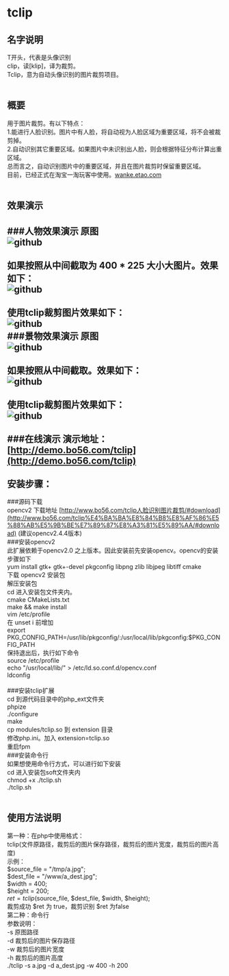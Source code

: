 tclip
=====

名字说明
---------------
T开头，代表是头像识别<br/>
clip，读[klip]，译为裁剪。<br/>
Tclip，意为自动头像识别的图片裁剪项目。<br/>
<br/>

概要
---------------
用于图片裁剪。有以下特点： <br/>
1.能进行人脸识别。图片中有人脸，将自动视为人脸区域为重要区域，将不会被裁剪掉。 <br/>
2.自动识别其它重要区域。如果图片中未识别出人脸，则会根据特征分布计算出重区域。 <br/>
总而言之，自动识别图片中的重要区域，并且在图片裁剪时保留重要区域。 <br/>
目前，已经正式在淘宝一淘玩客中使用。[wanke.etao.com](http://wanke.etao.com) <br/>
<br/>

效果演示
-----------------------
###人物效果演示
原图<br/>
![github](https://raw.github.com/exinnet/tclip/master/demo_images/a1.jpg "github")
<br/><br/>
如果按照从中间截取为 400 * 225 大小大图片。效果如下：<br/>
![github](https://raw.github.com/exinnet/tclip/master/demo_images/a2.JPG "github")
<br/><br/>
使用tclip裁剪图片效果如下：<br/>
![github](https://raw.github.com/exinnet/tclip/master/demo_images/a3.jpg "github")
<br/>
###景物效果演示
原图<br/>
![github](https://raw.github.com/exinnet/tclip/master/demo_images/b1.jpg "github")
<br/><br/>
如果按照从中间截取。效果如下：<br/>
![github](https://raw.github.com/exinnet/tclip/master/demo_images/b2.JPG "github")
<br/><br/>
使用tclip裁剪图片效果如下：<br/>
![github](https://raw.github.com/exinnet/tclip/master/demo_images/b3.jpg "github")
<br/>
<br/>
###在线演示
演示地址：[http://demo.bo56.com/tclip](http://demo.bo56.com/tclip)
<br/>
<br/>
安装步骤：
--------------
###源码下载<br/>
opencv2 下载地址  [http://www.bo56.com/tclip人脸识别图片裁剪/#download](http://www.bo56.com/tclip%E4%BA%BA%E8%84%B8%E8%AF%86%E5%88%AB%E5%9B%BE%E7%89%87%E8%A3%81%E5%89%AA/#download) (建议opencv2.4.4版本) 
<br/>
###安装opencv2 <br/>
此扩展依赖于opencv2.0 之上版本。因此安装前先安装opencv。opencv的安装步骤如下<br/>
yum install gtk+ gtk+-devel pkgconfig libpng zlib libjpeg libtiff cmake <br/>
下载 opencv2 安装包 <br/>
解压安装包 <br/>
cd 进入安装包文件夹内。<br/>
cmake CMakeLists.txt <br/>
make && make install <br/>
vim /etc/profile <br/>
在 unset i 前增加 <br/>
export PKG_CONFIG_PATH=/usr/lib/pkgconfig/:/usr/local/lib/pkgconfig:$PKG_CONFIG_PATH <br/>
保持退出后，执行如下命令 <br/>
source /etc/profile <br/>
echo "/usr/local/lib/" > /etc/ld.so.conf.d/opencv.conf <br/>
ldconfig <br/>
<br/>
###安装tclip扩展<br/>
cd 到源代码目录中的php_ext文件夹 <br/>
phpize <br/>
./configure <br/>
make <br/>
cp modules/tclip.so 到 extension 目录 <br/>
修改php.ini。加入 extension=tclip.so <br/>
重启fpm <br/>
###安装命令行<br/>
如果想使用命令行方式，可以进行如下安装<br/>
cd 进入安装包soft文件夹内<br/>
chmod +x ./tclip.sh <br/>
./tclip.sh <br/>
<br/>

使用方法说明
---------------------
第一种：在php中使用格式：<br/>
tclip(文件原路径，裁剪后的图片保存路径，裁剪后的图片宽度，裁剪后的图片高度)  <br/>
示例： <br/>
$source_file = "/tmp/a.jpg";  <br/>
$dest_file = "/www/a_dest.jpg";  <br/>
$width = 400;  <br/>
$height = 200;  <br/>
$ret = tclip($source_file, $dest_file, $width, $height);  <br/>
裁剪成功 $ret 为 true，裁剪识别 $ret 为false <br/>
第二种：命令行 <br/>
参数说明： <br/>
-s 原图路径 <br/>
-d 裁剪后的图片保存路径 <br/>
-w 裁剪后的图片宽度 <br/>
-h 裁剪后的图片高度 <br/>
./tclip -s a.jpg -d a_dest.jpg -w 400 -h 200 <br/>
